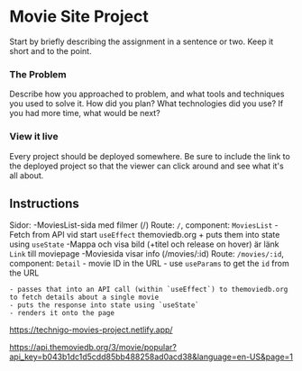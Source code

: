 # Movie Site Project

Start by briefly describing the assignment in a sentence or two. Keep it short and to the point.

### The Problem

Describe how you approached to problem, and what tools and techniques you used to solve it. How did you plan? What technologies did you use? If you had more time, what would be next?

### View it live

Every project should be deployed somewhere. Be sure to include the link to the deployed project so that the viewer can click around and see what it's all about.

## Instructions

Sidor:
-MoviesList-sida med filmer (/)  Route: `/`, component: `MoviesList`
    -Fetch from API vid start `useEffect` themoviedb.org + puts them into state using `useState`
    -Mappa och visa bild (+titel och release on hover) är länk `Link` till moviepage
-Moviesida visar info (/movies/:id) Route: `/movies/:id`, component: `Detail`
    - movie ID in the URL
    - use `useParams` to get the `id` from the URL
    
    - passes that into an API call (within `useEffect`) to themoviedb.org to fetch details about a single movie
    - puts the response into state using `useState`
    - renders it onto the page

https://technigo-movies-project.netlify.app/

https://api.themoviedb.org/3/movie/popular?api_key=b043b1dc1d5cdd85bb488258ad0acd38&language=en-US&page=1